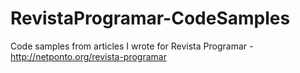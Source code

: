 RevistaProgramar-CodeSamples
============================

Code samples from articles I wrote for Revista Programar - http://netponto.org/revista-programar